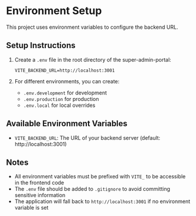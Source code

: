# Environment Setup

This project uses environment variables to configure the backend URL.

## Setup Instructions

1. Create a `.env` file in the root directory of the super-admin-portal:
   ```
   VITE_BACKEND_URL=http://localhost:3001
   ```

2. For different environments, you can create:
   - `.env.development` for development
   - `.env.production` for production
   - `.env.local` for local overrides

## Available Environment Variables

- `VITE_BACKEND_URL`: The URL of your backend server (default: http://localhost:3001)

## Notes

- All environment variables must be prefixed with `VITE_` to be accessible in the frontend code
- The `.env` file should be added to `.gitignore` to avoid committing sensitive information
- The application will fall back to `http://localhost:3001` if no environment variable is set 